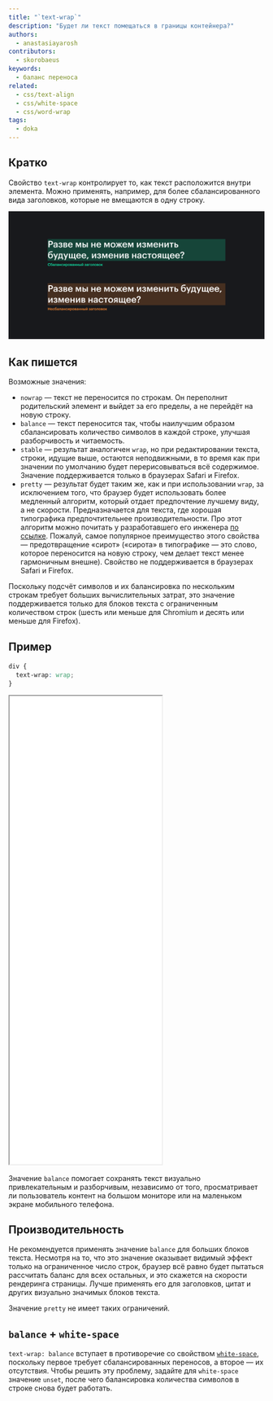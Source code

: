 ```yaml
---
title: "`text-wrap`"
description: "Будет ли текст помещаться в границы контейнера?"
authors:
  - anastasiayarosh
contributors:
  - skorobaeus
keywords:
  - баланс переноса
related:
  - css/text-align
  - css/white-space
  - css/word-wrap
tags:
  - doka
---
```


## Кратко

Свойство `text-wrap` контролирует то, как текст расположится внутри элемента. Можно применять, например, для более сбалансированного вида заголовков, которые не вмещаются в одну строку.

![Сравнение заголовка, в котором количество символов в строке сбалансировано, с заголовком, отрисованным стандартно](images/text-wrap.png)

## Как пишется

Возможные значения:

- `nowrap` — текст не переносится по строкам. Он переполнит родительский элемент и выйдет за его пределы, а не перейдёт на новую строку.
- `balance` — текст переносится так, чтобы наилучшим образом сбалансировать количество символов в каждой строке, улучшая разборчивость и читаемость.
- `stable` — результат аналогичен `wrap`, но при редактировании текста, строки, идущие выше, остаются неподвижными, в то время как при значении по умолчанию будет перерисовываться всё содержимое. Значение поддерживается только в браузерах Safari и Firefox.
- `pretty` — результат будет таким же, как и при использовании `wrap`, за исключением того, что браузер будет использовать более медленный алгоритм, который отдает предпочтение лучшему виду, а не скорости. Предназначается для текста, где хорошая типографика предпочтительнее производительности.
Про этот алгоритм можно почитать у разработавшего его инженера [по ссылке](https://docs.google.com/document/d/1jJFD8nAUuiUX6ArFZQqQo8yTsvg8IuAq7oFrNQxPeqI/edit#heading=h.cqq9czoal00g).
Пожалуй, самое популярное преимущество этого свойства — предотвращение «сирот» («сирота» в типографике — это слово, которое переносится на новую строку, чем делает текст менее гармоничным внешне).
Свойство не поддерживается в браузерах Safari и Firefox.

Поскольку подсчёт символов и их балансировка по нескольким строкам требует больших вычислительных затрат, это значение поддерживается только для блоков текста с ограниченным количеством строк (шесть или меньше для Chromium и десять или меньше для Firefox).

## Пример

```css
div {
  text-wrap: wrap;
}
```

<iframe title="Сравнение разных значений" src="demos/basic/" height="920"></iframe>

Значение `balance` помогает сохранять текст визуально привлекательным и разборчивым, независимо от того, просматривает ли пользователь контент на большом мониторе или на маленьком экране мобильного телефона.

## Производительность

Не рекомендуется применять значение `balance` для больших блоков текста. Несмотря на то, что это значение оказывает видимый эффект только на ограниченное число строк, браузер всё равно будет пытаться рассчитать баланс для всех остальных, и это скажется на скорости рендеринга страницы. Лучше применять его для заголовков, цитат и других визуально значимых блоков текста.

Значение `pretty` не имеет таких ограничений.

## `balance` + `white-space`

`text-wrap: balance` вступает в противоречие со свойством [`white-space`](/css/white-space/), поскольку первое требует сбалансированных переносов, а второе — их отсутствия. Чтобы решить эту проблему, задайте для `white-space` значение `unset`, после чего балансировка количества символов в строке снова будет работать.

